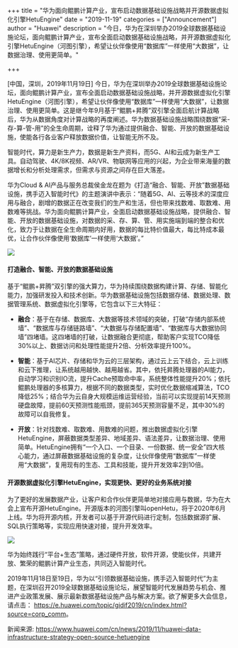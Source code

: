 +++
title = "华为面向鲲鹏计算产业，宣布启动数据基础设施战略并开源数据虚拟化引擎HetuEngine"
date = "2019-11-19"
categories = ["Announcement"]
author = "Huawei"
description = "今日，华为在深圳举办2019全球数据基础设施论坛，面向鲲鹏计算产业，宣布全面启动数据基础设施战略，并开源数据虚拟化引擎HetuEngine（河图引擎），希望让伙伴像使用“数据库”一样使用“大数据”，让数据治理、使用更简单。"

+++

[中国，深圳，2019年11月19日] 今日，华为在深圳举办2019全球数据基础设施论坛，面向鲲鹏计算产业，宣布全面启动数据基础设施战略，并开源数据虚拟化引擎HetuEngine（河图引擎），希望让伙伴像使用“数据库”一样使用“大数据”，让数据治理、使用更简单。这是继今年9月基于“鲲鹏+昇腾”双引擎全面启航计算战略后，华为从数据角度对计算战略的再度阐述。华为数据基础设施战略围绕数据“采-存-算-管-用”的全生命周期，诠释了华为通过提供融合、智能、开放的数据基础设施，使能各行各业客户释放数据价值，让智能无所不及。

智能时代，算力是新生产力，数据是新生产资料，而5G、AI和云成为新生产工具。自动驾驶、4K/8K视频、AR/VR、物联网等应用的兴起，为企业带来海量的数据增长和分析处理需求，但需求与资源之间存在巨大落差。

华为Cloud & AI产品与服务总裁侯金龙在题为《打造“融合、智能、开放”数据基础设施，携手迈入智能时代》的主题演讲中表示：“随着5G、AI、云等技术的深度应用与融合，剧增的数据正在改变我们的生产和生活，但也带来找数难、取数难、用数难等挑战。华为面向鲲鹏计算产业，全面启动数据基础设施战略，提供融合、智能、开放的数据基础设施，对数据的采、存、算、管、用实施端到端的整合和优化，致力于让数据在全生命周期内好用，数据的每比特价值最大，每比特成本最优，让合作伙伴像使用‘数据库’一样使用‘大数据’。”

<img src="/news/2019-11-19-openHetu-Announced-01.jpg" >

#### 打造融合、智能、开放的数据基础设施

基于“鲲鹏+昇腾”双引擎的强大算力，华为持续围绕数据构建计算、存储、智能化能力，加强研发投入和技术创新。华为数据基础设施包括数据存储、数据处理、数据管理系统、数据虚拟化引擎等，它包含以下三大特征：

- **融合**：基于在存储、数据库、大数据等技术领域的突破，打破“存储内部系统墙”、“数据库与存储链路墙”、“大数据与存储配置墙”、“数据库与大数据协同墙”四堵墙。这四堵墙的打破，让数据融合更彻底，帮助客户实现TCO降低30%以上、数据访问和处理性能提升2倍、分析效率提升100%。

- **智能**：基于AI芯片、存储和华为云的三层架构，通过云上云下结合，云上训练和云下推理，让系统越用越快、越用越省。其中，依托昇腾处理器的AI能力，自动学习和识别IO流，提升Cache预取命中率，系统整体性能提升20%；依托鲲鹏处理器的多核算力，根据不同的数据类型，实时优化数据缩减算法，TCO降低25%；结合华为云自身大规模运维运营经验，当前可以实现提前14天预测硬盘故障，提前60天预测性能瓶颈，提前365天预测容量不足，其中30%的故障可以自我修复。

- **开放**：针对找数难、取数难、用数难的问题，推出数据虚拟化引擎HetuEngine，屏蔽数据类型差异、地域差异、语法差异，让数据治理、使用简单。HetuEngine拥有“一个入口、一个目录、一份数据、统一安全”四大核心能力，通过屏蔽数据基础设施的复杂度，让伙伴像使用“数据库”一样使用“大数据”，复用现有的生态、工具和技能，提升开发效率2到10倍。


#### 开源数据虚拟化引擎HetuEngine，实现更快、更好的业务系统对接

为了更好的发展数据产业，让客户和合作伙伴更简单地对接应用与数据，华为在大会上宣布开源HetuEngine。开源版本的河图引擎叫openHetu，将于2020年6月上线。华为将开源内核，开发者可以基于开源代码进行定制，包括数据源扩展、SQL执行策略等，实现应用快速对接，提升开发效率。

<img src="/news/2019-11-19-openHetu-Announced-02.jpg" >

华为始终践行“平台+生态”策略，通过硬件开放，软件开源，使能伙伴，共建开放、繁荣的鲲鹏计算产业生态，共同迈入智能时代。

2019年11月18日至19日，华为以“引领数据基础设施，携手迈入智能时代”为主题，在深圳召开2019全球数据基础设施论坛，展望智能时代发展趋势与机会、推进产业政策发展、展示最新数据基础设施产品与解决方案。欲了解更多大会信息，请点击： <https://e.huawei.com/topic/gidif2019/cn/index.html?source=corp_comm>。

新闻来源: <https://www.huawei.com/cn/news/2019/11/huawei-data-infrastructure-strategy-open-source-hetuengine>
